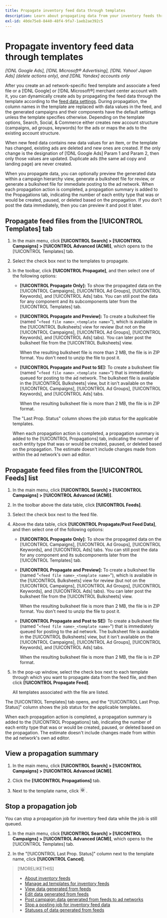 ```yaml
---
title: Propagate inventory feed data through templates
description: Learn about propagating data from your inventory feeds through ad templates to manage account structure and deliver dynamic ads.
exl-id: 40de75e8-8440-48f4-9fa7-1aeb2ae392c5
---
```

# Propagate inventory feed data through templates

*[!DNL Google Ads], [!DNL Microsoft® Advertising], [!DNL Yahoo! Japan Ads] (delete actions only), and [!DNL Yandex] accounts only*

After you create an ad network-specific feed template and associate a feed file or a [!DNL Google] or [!DNL Microsoft®] merchant center account with it, you can dynamically create ads by propagating the feed data through the template according to the [feed data settings](feed-settings-manage.md). During propagation, the column names in the template are replaced with data values in the feed, and the generated campaigns and their components have the default settings unless the template specifies otherwise. Depending on the template options, Search, Social, & Commerce either creates new account structure (campaigns, ad groups, keywords) for the ads or maps the ads to the existing account structure.

When new feed data contains new data values for an item, or the template has changed, existing ads are deleted and new ones are created. If the only change is the designation of [!DNL Google Ads] Param 1 and Param 2, then only those values are updated. Duplicate ads (the same ad copy and landing page) are never created.

When you propagate data, you can optionally preview the generated data within a campaign hierarchy view, generate a bulksheet file for review, or generate a bulksheet file for immediate posting to the ad network. When each propagation action is completed, a propagation summary is added to the Propagations tab, indicating the number of each entity type that was or would be created, paused, or deleted based on the propagation. If you don't post the data immediately, then you can preview it and post it later.

## Propagate feed files from the [!UICONTROL Templates] tab

1. In the main menu, click **[!UICONTROL Search] > [!UICONTROL Campaigns] > [!UICONTROL Advanced (ACM)]**, which opens to the [!UICONTROL Templates] tab.

1. Select the check box next to the templates to propagate.

1. In the toolbar, click **[!UICONTROL Propagate]**, and then select one of the following options:

   * **[!UICONTROL Propagate Only]:** To show the propagated data on the [!UICONTROL Campaigns], [!UICONTROL Ad Groups], [!UICONTROL Keywords], and [!UICONTROL Ads] tabs. You can still post the data for any component and its subcomponents later from the [!UICONTROL Templates] tab.
   
   * **[!UICONTROL Propagate and Preview]:** To create a bulksheet file (named "`<feed file name>_<template name>`"), which is available in the [!UICONTROL Bulksheets] view for review (but not on the [!UICONTROL Campaigns], [!UICONTROL Ad Groups], [!UICONTROL Keywords], and [!UICONTROL Ads] tabs). You can later post the bulksheet file from the [!UICONTROL Bulksheets] view.

     When the resulting bulksheet file is more than 2 MB, the file is in ZIP format. You don't need to unzip the file to post it.

   * **[!UICONTROL Propagate and Post to SE]:** To create a bulksheet file (named "`<feed file name>_<template name>`") that is immediately queued for posting to the ad network. The bulksheet file is available in the [!UICONTROL Bulksheets] view, but it isn't available on the [!UICONTROL Campaigns], [!UICONTROL Ad Groups], [!UICONTROL Keywords], and [!UICONTROL Ads] tabs.
   
     When the resulting bulksheet file is more than 2 MB, the file is in ZIP format.

   The "Last Prop. Status" column shows the job status for the applicable templates.
   
   When each propagation action is completed, a propagation summary is added to the [!UICONTROL Propagations] tab, indicating the number of each entity type that was or would be created, paused, or deleted based on the propagation. The estimate doesn't include changes made from within the ad network's own ad editor.

## Propagate feed files from the [!UICONTROL Feeds] list

1. In the main menu, click **[!UICONTROL Search] > [!UICONTROL Campaigns] > [!UICONTROL Advanced (ACM)]**.

1. In the toolbar above the data table, click **[!UICONTROL Feeds]**.

1. Select the check box next to the feed file.

1. Above the data table, click **[!UICONTROL Propagate/Post Feed Data]**, and then select one of the following options:

   * **[!UICONTROL Propagate Only]:** To show the propagated data on the [!UICONTROL Campaigns], [!UICONTROL Ad Groups], [!UICONTROL Keywords], and [!UICONTROL Ads] tabs. You can still post the data for any component and its subcomponents later from the [!UICONTROL Templates] tab.
   
   * **[!UICONTROL Propagate and Preview]:** To create a bulksheet file (named "`<feed file name>_<template name>`"), which is available in the [!UICONTROL Bulksheets] view for review (but not on the [!UICONTROL Campaigns], [!UICONTROL Ad Groups], [!UICONTROL Keywords], and [!UICONTROL Ads] tabs). You can later post the bulksheet file from the [!UICONTROL Bulksheets] view.

     When the resulting bulksheet file is more than 2 MB, the file is in ZIP format. You don't need to unzip the file to post it.

   * **[!UICONTROL Propagate and Post to SE]:** To create a bulksheet file (named "`<feed file name>_<template name>`") that is immediately queued for posting to the ad network. The bulksheet file is available in the [!UICONTROL Bulksheets] view, but it isn't available on the [!UICONTROL Campaigns], [!UICONTROL Ad Groups], [!UICONTROL Keywords], and [!UICONTROL Ads] tabs.
   
     When the resulting bulksheet file is more than 2 MB, the file is in ZIP format.

1. In the pop-up window, select the check box next to each template through which you want to propagate data from the feed file, and then click **[!UICONTROL Propagate Feed]**.

   All templates associated with the file are listed.

The [!UICONTROL Templates] tab opens, and the "[!UICONTROL Last Prop. Status]" column shows the job status for the applicable templates.

When each propagation action is completed, a propagation summary is added to the [!UICONTROL Propagations] tab, indicating the number of each entity type that was or would be created, paused, or deleted based on the propagation. The estimate doesn't include changes made from within the ad network's own ad editor.

## View a propagation summary

1. In the main menu, click **[!UICONTROL Search] > [!UICONTROL Campaigns] > [!UICONTROL Advanced (ACM)]**.

1. Click the **[!UICONTROL Propagations]** tab.

1. Next to the template name, click ![View/edit settings icon](/help/search-social-commerce/assets/settings.png "View/edit settings icon") .

## Stop a propagation job

You can stop a propagation job for inventory feed data while the job is still queued.

1. In the main menu, click **[!UICONTROL Search] > [!UICONTROL Campaigns] > [!UICONTROL Advanced (ACM)]**, which opens to the [!UICONTROL Templates] tab.

1. In the "[!UICONTROL Last Prop. Status]" column next to the template name, click **[!UICONTROL Cancel]**.

>[!MORELIKETHIS]
>
>* [About inventory feeds](inventory-feeds-about.md)
>* [Manage ad templates for inventory feeds](/help/search-social-commerce/campaign-management/inventory-feeds/ad-templates/ad-template-manage.md)
>* [View data generated from feeds](propagated-data-view.md)
>* [Edit data generated from feeds](propagated-data-edit.md)
>* [Post campaign data generated from feeds to ad networks](propagated-data-post.md)
>* [Stop a posting job for inventory feed data](stop-job.md)
>* [Statuses of data generated from feeds](propagated-data-status.md)
